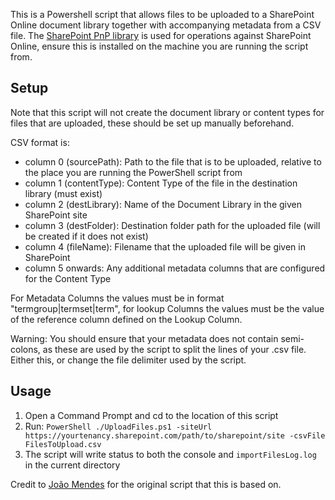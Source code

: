 This is a Powershell script that allows files to be uploaded to a SharePoint Online document library together with accompanying metadata from a CSV file.  The [SharePoint PnP library][1] is used for operations against SharePoint Online, ensure this is installed on the machine you are running the script from.

## Setup

Note that this script will not create the document library or content types for files that are uploaded, these should be set up manually beforehand.

CSV format is:
* column 0 (sourcePath): Path to the file that is to be uploaded, relative to the place you are running the PowerShell script from
* column 1 (contentType): Content Type of the file in the destination library (must exist)
* column 2 (destLibrary): Name of the Document Library in the given SharePoint site
* column 3 (destFolder): Destination folder path for the uploaded file (will be created if it does not exist)
* column 4 (fileName): Filename that the uploaded file will be given in SharePoint
* column 5 onwards: Any additional metadata columns that are configured for the Content Type

For Metadata Columns the values must be in format "termgroup|termset|term", for lookup Columns the values must be the value of the reference column defined on the Lookup Column.

Warning: You should ensure that your metadata does not contain semi-colons, as these are used by the script to split the lines of your .csv file.  Either this, or change the file delimiter used by the script.

## Usage
1. Open a Command Prompt and cd to the location of this script
2. Run: `PowerShell ./UploadFiles.ps1 -siteUrl https://yourtenancy.sharepoint.com/path/to/sharepoint/site -csvFile FilesToUpload.csv`
3. The script will write status to both the console and `importFilesLog.log` in the current directory

Credit to [João Mendes][2] for the original script that this is based on.

[1]: https://docs.microsoft.com/en-us/powershell/sharepoint/sharepoint-pnp/sharepoint-pnp-cmdlets?view=sharepoint-ps 
[2]: https://github.com/joaojmendes/
